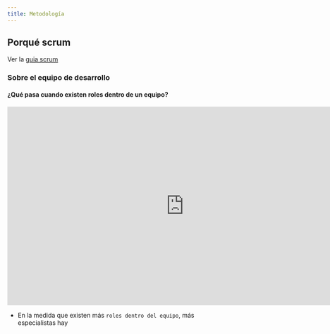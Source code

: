 ```yaml
---
title: Metodología
---
```


## Porqué scrum

Ver la [guia scrum](https://scrumguides.org/scrum-guide.html)

### Sobre el equipo de desarrollo

#### ¿Qué pasa cuando existen roles dentro de un equipo?

<iframe style="border:none" width="800" height="450" src="https://whimsical.com/embed/JogxCJXMKRyntJNqUY9HLT"></iframe>

- En la medida que existen más `roles dentro del equipo`, más especialistas hay 